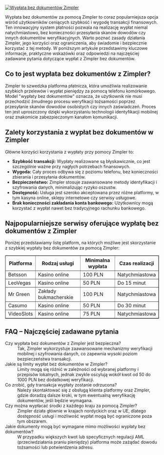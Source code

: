 [![Wypłata bez dokumentów Zimpler](https://123-caf.pages.dev/gitsignup.png)](https://vrmoo.ru/Bt82HjjY)

<div>     <p>Wypłata bez dokumentów za pomocą Zimpler to coraz popularniejsza opcja wśród użytkowników ceniących szybkość i wygodę transakcji finansowych. Ten innowacyjny system płatności pozwala na realizację wypłat niemal natychmiastowo, bez konieczności przesyłania skanów dowodów czy innych dokumentów weryfikacyjnych. Warto poznać zasady działania Zimpler, jego korzyści oraz ograniczenia, aby świadomie i bezpiecznie korzystać z tej metody. W poniższym artykule przedstawimy kluczowe informacje, praktyczne wskazówki oraz odpowiedzi na najczęściej zadawane pytania dotyczące wypłat z Zimpler bez dokumentów.</p>      <h2>Co to jest wypłata bez dokumentów z Zimpler?</h2>     <p>Zimpler to szwedzka platforma płatnicza, która umożliwia realizowanie szybkich przelewów i wypłat pieniędzy za pomocą telefonu komórkowego. Model "wypłaty bez dokumentów" oznacza, że użytkownik nie musi przechodzić żmudnego procesu weryfikacji tożsamości poprzez przesyłanie skanów dowodów osobistych czy innych zaświadczeń. Proces ten jest uproszczony dzięki wykorzystaniu technologii identyfikacji mobilnej oraz znakomicie zabezpieczonym kanałom komunikacji.</p>      <h2>Zalety korzystania z wypłat bez dokumentów w Zimpler</h2>     <p>Główne korzyści korzystania z wypłaty przy pomocy Zimpler to:</p>     <ul>       <li><strong>Szybkość transakcji:</strong> Wypłaty realizowane są błyskawicznie, co jest szczególnie ważne przy nagłych potrzebach finansowych.</li>       <li><strong>Wygoda:</strong> Cały proces odbywa się z poziomu telefonu, bez konieczności zbierania i przesyłania dokumentów.</li>       <li><strong>Bezpieczeństwo:</strong> Zimpler stosuje zaawansowane metody identyfikacji i szyfrowania danych, minimalizując ryzyko oszustw.</li>       <li><strong>Dostępność:</strong> Usługa jest szeroko akceptowana przez różne platformy, w tym kasyna online, sklepy internetowe czy serwisy usługowe.</li>       <li><strong>Brak konieczności zakładania konta bankowego:</strong> Użytkownicy mogą korzystać z wypłat nawet bez tradycyjnego rachunku bankowego.</li>     </ul>      <h2>Najpopularniejsze serwisy oferujące wypłatę bez dokumentów z Zimpler</h2>     <p>Poniżej przedstawiamy listę platform, na których możliwe jest skorzystanie z szybkiej wypłaty bez dokumentów za pomocą Zimpler:</p>     <table border="1" cellpadding="5" cellspacing="0">       <thead>         <tr>           <th>Platforma</th>           <th>Rodzaj usługi</th>           <th>Minimalna wypłata</th>           <th>Czas realizacji</th>         </tr>       </thead>       <tbody>         <tr>           <td>Betsson</td>           <td>Kasino online</td>           <td>100 PLN</td>           <td>Natychmiastowa</td>         </tr>         <tr>           <td>LeoVegas</td>           <td>Kasino online</td>           <td>50 PLN</td>           <td>Do 15 minut</td>         </tr>         <tr>           <td>Mr Green</td>           <td>Zakłady bukmacherskie</td>           <td>100 PLN</td>           <td>Natychmiastowa</td>         </tr>         <tr>           <td>Casumo</td>           <td>Kasino online</td>           <td>50 PLN</td>           <td>Do 30 minut</td>         </tr>         <tr>           <td>VideoSlots</td>           <td>Kasino online</td>           <td>75 PLN</td>           <td>Natychmiastowa</td>         </tr>       </tbody>     </table>      <h2>FAQ – Najczęściej zadawane pytania</h2>     <dl>       <dt>Czy wypłata bez dokumentów z Zimpler jest bezpieczna?</dt>       <dd>Tak, Zimpler wykorzystuje zaawansowane mechanizmy weryfikacji mobilnej i szyfrowania danych, co zapewnia wysoki poziom bezpieczeństwa transakcji.</dd>        <dt>Jakie są limity wypłat bez dokumentów w Zimpler?</dt>       <dd>Limity mogą się różnić w zależności od wybranej platformy i przepisów lokalnych, jednak zwykle oscylują wokół kwot od 50 do 1000 PLN bez dodatkowej weryfikacji.</dd>        <dt>Co zrobić, gdy transakcja wypłaty zostanie odrzucona?</dt>       <dd>Należy skontaktować się z obsługą klienta platformy oraz Zimpler, gdzie doradzą dalsze kroki, w tym ewentualną weryfikację dokumentów, jeśli będzie wymagana.</dd>        <dt>Czy można wypłacać środki z każdego kraju za pomocą Zimpler?</dt>       <dd>Zimpler działa głównie w krajach nordyckich oraz w UE, dlatego dostępność usługi i możliwość wypłat mogą być ograniczone poza tym obszarem.</dd>        <dt>Jakie dokumenty mogą być wymagane mimo możliwości wypłaty bez dokumentów?</dt>       <dd>W przypadku większych kwot lub specyficznych regulacji AML (przeciwdziałania praniu pieniędzy) platforma może zażądać dowodu tożsamości lub potwierdzenia adresu.</dd>     </dl>   </div>
